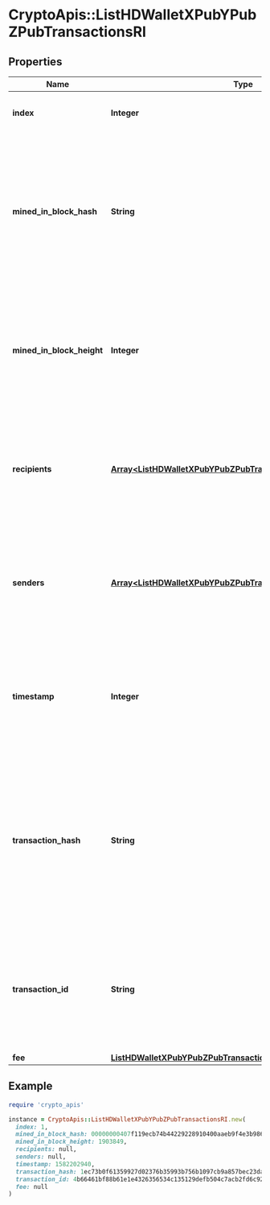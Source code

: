 # CryptoApis::ListHDWalletXPubYPubZPubTransactionsRI

## Properties

| Name | Type | Description | Notes |
| ---- | ---- | ----------- | ----- |
| **index** | **Integer** | Represents the index position of the transaction in the block. |  |
| **mined_in_block_hash** | **String** | Represents the hash of the block where this transaction was mined/confirmed for first time. The hash is defined as a cryptographic digital fingerprint made by hashing the block header twice through the SHA256 algorithm. |  |
| **mined_in_block_height** | **Integer** | Represents the hight of the block where this transaction was mined/confirmed for first time. The height is defined as the number of blocks in the blockchain preceding this specific block. |  |
| **recipients** | [**Array&lt;ListHDWalletXPubYPubZPubTransactionsRIRecipientsInner&gt;**](ListHDWalletXPubYPubZPubTransactionsRIRecipientsInner.md) | Represents a list of recipient addresses with the respective amounts. In account-based protocols like Ethereum there is only one address in this list. |  |
| **senders** | [**Array&lt;ListHDWalletXPubYPubZPubTransactionsRISendersInner&gt;**](ListHDWalletXPubYPubZPubTransactionsRISendersInner.md) | Represents a list of sender addresses with the respective amounts. In account-based protocols like Ethereum there is only one address in this list. |  |
| **timestamp** | **Integer** | Defines the exact date/time in Unix Timestamp when this transaction was mined, confirmed or first seen in Mempool, if it is unconfirmed. |  |
| **transaction_hash** | **String** | Represents the same as &#x60;transactionId&#x60; for account-based protocols like Ethereum, while it could be different in UTXO-based protocols like Bitcoin. E.g., in UTXO-based protocols &#x60;hash&#x60; is different from &#x60;transactionId&#x60; for SegWit transactions. |  |
| **transaction_id** | **String** | Represents the unique identifier of a transaction, i.e. it could be &#x60;transactionId&#x60; in UTXO-based protocols like Bitcoin, and transaction &#x60;hash&#x60; in Ethereum blockchain. |  |
| **fee** | [**ListHDWalletXPubYPubZPubTransactionsRIFee**](ListHDWalletXPubYPubZPubTransactionsRIFee.md) |  |  |

## Example

```ruby
require 'crypto_apis'

instance = CryptoApis::ListHDWalletXPubYPubZPubTransactionsRI.new(
  index: 1,
  mined_in_block_hash: 00000000407f119ecb74b44229228910400aaeb9f4e3b9869955b85a53e9b7db,
  mined_in_block_height: 1903849,
  recipients: null,
  senders: null,
  timestamp: 1582202940,
  transaction_hash: 1ec73b0f61359927d02376b35993b756b1097cb9a857bec23da4c98c4977d2b2,
  transaction_id: 4b66461bf88b61e1e4326356534c135129defb504c7acb2fd6c92697d79eb250,
  fee: null
)
```

